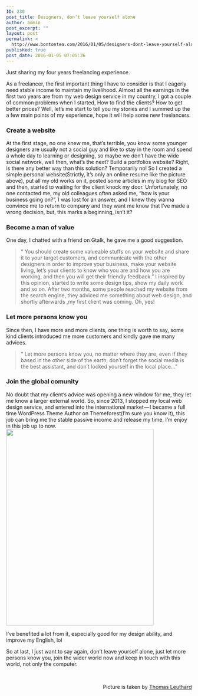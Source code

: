 ```yaml
---
ID: 230
post_title: Designers, don’t leave yourself alone
author: admin
post_excerpt: ""
layout: post
permalink: >
  http://www.bontontea.com/2016/01/05/designers-dont-leave-yourself-alone/
published: true
post_date: 2016-01-05 07:05:36
---
```

Just sharing my four years freelancing experience.

As a freelancer, the first important thing I have to consider is that I eagerly need stable income to maintain my livelihood. Almost all the earnings in the first two years are from my web design service in my country, I got a couple of common problems when I started, How to find the clients? How to get better prices? Well, let’s me start to tell you my stories and I summed up the a few main points of my experience, hope it will help some new freelancers.<!--more--><span id="more-234"></span>
<h3>Create a website</h3>
At the first stage, no one knew me, that’s terrible, you know some younger designers are usually not a social guy and like to stay in the room and spend a whole day to learning or designing, so maybe we don’t have the wide social network, well then, what’s the next? Build a portfolios website? Right, is there any better way than this solution? Temporarily no! So I created a simple personal website(Strictly, it’s only an online resume like the picture above), put all my old works on it, posted some articles in my blog for SEO and then, started to waiting for the client knock my door. Unfortunately, no one contacted me, my old colleagues often asked me, “how is your business going on?”, I was lost for an answer, and I knew they wanna convince me to return to company and they want me know that I’ve made a wrong decision, but, this marks a beginning, isn’t it?
<h3>Become a man of value</h3>
One day, I chatted with a friend on Gtalk, he gave me a good suggestion.
<blockquote>“ You should create some valueable stuffs on your website and share it to your target customers, and communicate with the other designers in order to improve your business, make your website living, let’s your clients to know who you are and how you are working, and then you will get their friendly feedback.”
I inspired by this opinion, started to write some design tips, show my daily work and so on. After two months, some people reached my website from the search engine, they adviced me something about web design, and shortly afterwards ,my first client was coming. Oh, yes!</blockquote>
<h3>Let more persons know you</h3>
Since then, I have more and more clients, one thing is worth to say, some kind clients introduced me more customers and kindly gave me many advices.
<blockquote>“ Let more persons know you, no matter where they are, even if they based in the other side of the earth, don’t forget the social media is the best assistant, and don’t locked yourself in the local place…”</blockquote>
<h3>Join the global comunity</h3>
No doubt that my client’s advice was opening a new window for me, they let me know a larger external world. So, since 2013, I stopped my local web design service, and entered into the international market — I became a full time WordPress Theme Author on Themeforest(I’m sure you know it), this job can bring me the stable passive income and release my time, I’m enjoy in this job up to now.

<img class="aligncenter" src="https://d262ilb51hltx0.cloudfront.net/max/400/1*Q9qiaX297Mi0hIwLMnRW6g.jpeg" alt="" width="400" height="533" />

I’ve benefited a lot from it, especially good for my design ability, and improve my English, lol

So at last, I just want to say again, don’t leave yourself alone, just let more persons know you, join the wider world now and keep in touch with this world, not only the computer.

&nbsp;
<p style="text-align: right;">Picture is taken by <a class="owner-name truncate" title="移至 Thomas Leuthard 的所有相片" href="https://www.flickr.com/photos/thomasleuthard/" data-track="attributionNameClick" data-rapid_p="78">Thomas Leuthard</a></p>